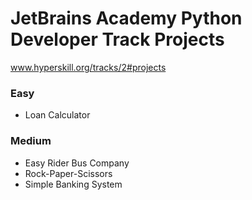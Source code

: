 # JetBrains Academy Python Developer Track Projects


www.hyperskill.org/tracks/2#projects

### Easy
* Loan Calculator

### Medium
* Easy Rider Bus Company
* Rock-Paper-Scissors
* Simple Banking System